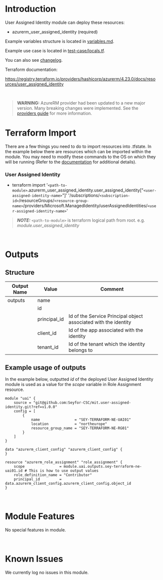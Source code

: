 # Introduction
User Assigned Identity module can deploy these resources:
* azurerm_user_assigned_identity (required)

Example variables structure is located in [variables.md](variables.md).

Example use case is located in [test-case/locals.tf](test-case/locals.tf).

You can also see [changelog](CHANGELOG.md).

Terraform documentation:

https://registry.terraform.io/providers/hashicorp/azurerm/4.23.0/docs/resources/user_assigned_identity

&nbsp;

> **WARNING:** AzureRM provider had been updated to a new major version. Many breaking changes were implemented. See the [providers guide](https://registry.terraform.io/providers/hashicorp/azurerm/latest/docs/guides/4.0-upgrade-guide) for more information.

# Terraform Import
There are a few things you need to do to import resources into .tfstate. In the example below there are resources which can be imported within the module. You may need to modify these commands to the OS on which they will be running (Refer to the [documentation](https://developer.hashicorp.com/terraform/cli/commands/import#example-import-into-resource-configured-with-for_each) for additional details).
### User Assigned Identity
* terraform import '`<path-to-module>`.azurerm_user_assigned_identity.user_assigned_identity["`<user-assigned-identity-name>`"]' '/subscriptions/`<subscription-id>`/resourceGroups/`<resource-group-name>`/providers/Microsoft.ManagedIdentity/userAssignedIdentities/`<user-assigned-identity-name>`'

 > **_NOTE:_** `<path-to-module>` is terraform logical path from root. e.g. _module.user\_assigned\_identity_

&nbsp;

# Outputs
## Structure

| Output Name | Value        | Comment                                                         |
| ----------- | ------------ | --------------------------------------------------------------- |
| outputs     | name         |                                                                 |
|             | id           |                                                                 |
|             | principal_id | Id of the Service Principal object associated with the identity |
|             | client_id    | Id of the app associated with the identity                      |
|             | tenant_id    | Id of the tenant which the identity belongs to                  |


## Example usage of outputs
In the example below, outputted _id_ of the deployed User Assigned Identity module is used as a value for the _scope_ variable in Role Assignment resource.
```
module "uai" {
    source = "git@github.com:Seyfor-CSC/mit.user-assigned-identity.git?ref=v1.0.0"
    config = [
        {
            name                = "SEY-TERRAFORM-NE-UAI01"
            location            = "northeurope"
            resource_group_name = "SEY-TERRAFORM-NE-RG01"
        }
    ]
}

data "azurerm_client_config" "azurerm_client_config" {
}

resource "azurerm_role_assignment" "role_assignment" {
    scope                = module.uai.outputs.sey-terraform-ne-uai01.id # This is how to use output values
    role_definition_name = "Contributor"
    principal_id         = data.azurerm_client_config.azurerm_client_config.object_id
}
```

&nbsp;

# Module Features
No special features in module.

&nbsp;

# Known Issues
We currently log no issues in this module.